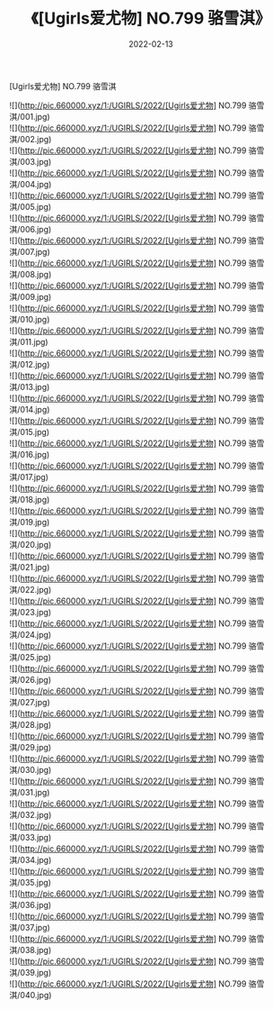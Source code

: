 ﻿---
layout: post
title:  《[Ugirls爱尤物] NO.799 骆雪淇》
date:   2022-02-13
img: http://pic.660000.xyz/1:/UGIRLS/2022/[Ugirls爱尤物] NO.799 骆雪淇/000.jpg
categories: [美女, 清纯, 唯美]
---

[Ugirls爱尤物] NO.799 骆雪淇

 ![](http://pic.660000.xyz/1:/UGIRLS/2022/[Ugirls爱尤物] NO.799 骆雪淇/001.jpg) <br>![](http://pic.660000.xyz/1:/UGIRLS/2022/[Ugirls爱尤物] NO.799 骆雪淇/002.jpg) <br>![](http://pic.660000.xyz/1:/UGIRLS/2022/[Ugirls爱尤物] NO.799 骆雪淇/003.jpg) <br>![](http://pic.660000.xyz/1:/UGIRLS/2022/[Ugirls爱尤物] NO.799 骆雪淇/004.jpg) <br>![](http://pic.660000.xyz/1:/UGIRLS/2022/[Ugirls爱尤物] NO.799 骆雪淇/005.jpg) <br>![](http://pic.660000.xyz/1:/UGIRLS/2022/[Ugirls爱尤物] NO.799 骆雪淇/006.jpg) <br>![](http://pic.660000.xyz/1:/UGIRLS/2022/[Ugirls爱尤物] NO.799 骆雪淇/007.jpg) <br>![](http://pic.660000.xyz/1:/UGIRLS/2022/[Ugirls爱尤物] NO.799 骆雪淇/008.jpg) <br>![](http://pic.660000.xyz/1:/UGIRLS/2022/[Ugirls爱尤物] NO.799 骆雪淇/009.jpg) <br>![](http://pic.660000.xyz/1:/UGIRLS/2022/[Ugirls爱尤物] NO.799 骆雪淇/010.jpg) <br>![](http://pic.660000.xyz/1:/UGIRLS/2022/[Ugirls爱尤物] NO.799 骆雪淇/011.jpg) <br>![](http://pic.660000.xyz/1:/UGIRLS/2022/[Ugirls爱尤物] NO.799 骆雪淇/012.jpg) <br>![](http://pic.660000.xyz/1:/UGIRLS/2022/[Ugirls爱尤物] NO.799 骆雪淇/013.jpg) <br>![](http://pic.660000.xyz/1:/UGIRLS/2022/[Ugirls爱尤物] NO.799 骆雪淇/014.jpg) <br>![](http://pic.660000.xyz/1:/UGIRLS/2022/[Ugirls爱尤物] NO.799 骆雪淇/015.jpg) <br>![](http://pic.660000.xyz/1:/UGIRLS/2022/[Ugirls爱尤物] NO.799 骆雪淇/016.jpg) <br>![](http://pic.660000.xyz/1:/UGIRLS/2022/[Ugirls爱尤物] NO.799 骆雪淇/017.jpg) <br>![](http://pic.660000.xyz/1:/UGIRLS/2022/[Ugirls爱尤物] NO.799 骆雪淇/018.jpg) <br>![](http://pic.660000.xyz/1:/UGIRLS/2022/[Ugirls爱尤物] NO.799 骆雪淇/019.jpg) <br>![](http://pic.660000.xyz/1:/UGIRLS/2022/[Ugirls爱尤物] NO.799 骆雪淇/020.jpg) <br>![](http://pic.660000.xyz/1:/UGIRLS/2022/[Ugirls爱尤物] NO.799 骆雪淇/021.jpg) <br>![](http://pic.660000.xyz/1:/UGIRLS/2022/[Ugirls爱尤物] NO.799 骆雪淇/022.jpg) <br>![](http://pic.660000.xyz/1:/UGIRLS/2022/[Ugirls爱尤物] NO.799 骆雪淇/023.jpg) <br>![](http://pic.660000.xyz/1:/UGIRLS/2022/[Ugirls爱尤物] NO.799 骆雪淇/024.jpg) <br>![](http://pic.660000.xyz/1:/UGIRLS/2022/[Ugirls爱尤物] NO.799 骆雪淇/025.jpg) <br>![](http://pic.660000.xyz/1:/UGIRLS/2022/[Ugirls爱尤物] NO.799 骆雪淇/026.jpg) <br>![](http://pic.660000.xyz/1:/UGIRLS/2022/[Ugirls爱尤物] NO.799 骆雪淇/027.jpg) <br>![](http://pic.660000.xyz/1:/UGIRLS/2022/[Ugirls爱尤物] NO.799 骆雪淇/028.jpg) <br>![](http://pic.660000.xyz/1:/UGIRLS/2022/[Ugirls爱尤物] NO.799 骆雪淇/029.jpg) <br>![](http://pic.660000.xyz/1:/UGIRLS/2022/[Ugirls爱尤物] NO.799 骆雪淇/030.jpg) <br>![](http://pic.660000.xyz/1:/UGIRLS/2022/[Ugirls爱尤物] NO.799 骆雪淇/031.jpg) <br>![](http://pic.660000.xyz/1:/UGIRLS/2022/[Ugirls爱尤物] NO.799 骆雪淇/032.jpg) <br>![](http://pic.660000.xyz/1:/UGIRLS/2022/[Ugirls爱尤物] NO.799 骆雪淇/033.jpg) <br>![](http://pic.660000.xyz/1:/UGIRLS/2022/[Ugirls爱尤物] NO.799 骆雪淇/034.jpg) <br>![](http://pic.660000.xyz/1:/UGIRLS/2022/[Ugirls爱尤物] NO.799 骆雪淇/035.jpg) <br>![](http://pic.660000.xyz/1:/UGIRLS/2022/[Ugirls爱尤物] NO.799 骆雪淇/036.jpg) <br>![](http://pic.660000.xyz/1:/UGIRLS/2022/[Ugirls爱尤物] NO.799 骆雪淇/037.jpg) <br>![](http://pic.660000.xyz/1:/UGIRLS/2022/[Ugirls爱尤物] NO.799 骆雪淇/038.jpg) <br>![](http://pic.660000.xyz/1:/UGIRLS/2022/[Ugirls爱尤物] NO.799 骆雪淇/039.jpg) <br>![](http://pic.660000.xyz/1:/UGIRLS/2022/[Ugirls爱尤物] NO.799 骆雪淇/040.jpg) <br>